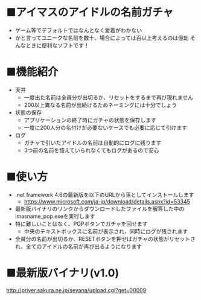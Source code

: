 # ■アイマスのアイドルの名前ガチャ
- ゲーム等でデフォルトではなんとなく愛着がわかない
- かと言ってユニークな名前を数十、場合によっては百以上考えるのは億劫
そんなときに便利なソフトです！


# ■機能紹介
- 天井
  - 一度出た名前は全員分が出切るか、リセットをするまで再び現れません
  - 200以上異なる名前が出続けるためネーミングには十分でしょう
- 状態の保存
  - アプリケーションの終了時にガチャの状態を保存します
  - 一度に200人分の名付けが必要ないケースでも必要に応じて引けます
- ログ
  - ガチャで引いたアイドルの名前は自動的にログに残ります
  - 3つ前の名前を憶えていられなくてもログがあるので安心


# ■使い方
- .net framework 4.6の最新版を以下のURLから落としてインストールします
  - https://www.microsoft.com/ja-jp/download/details.aspx?id=53345
- 最新版バイナリのリンクからダウンロードしたファイルを解答した中のimasname_pop.exeを実行します
- 特に難しいことはなく、POPボタンでガチャを回せます
  - 中央のテキストボックスに名前が表示され、同時にログが残されます
- 全員分の名前が出切るか、RESETボタンを押せばガチャの状態がリセットされ、全てのアイドルの名前が再び出るようになります


# ■最新版バイナリ(v1.0)
http://priver.sakura.ne.jp/seyana/upload.cgi?get=00009


